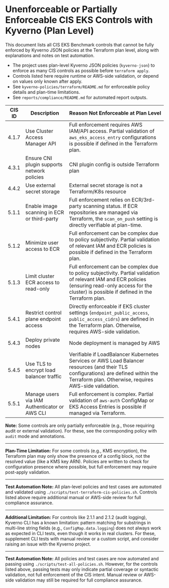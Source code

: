 # Unenforceable or Partially Enforceable CIS EKS Controls with Kyverno (Plan Level)

This document lists all CIS EKS Benchmark controls that cannot be fully enforced by Kyverno JSON policies at the Terraform plan level, along with explanations and notes on test automation.

- The project uses plan-level Kyverno JSON policies (`kyverno-json`) to enforce as many CIS controls as possible before `terraform apply`.
- Controls listed here require runtime or AWS-side validation, or depend on values only known after apply.
- See `kyverno-policies/terraform/README.md` for enforceable policy details and plan-time limitations.
- See `reports/compliance/README.md` for automated report outputs.

| CIS ID  | Description                                              | Reason Not Enforceable at Plan Level             |
|---------|----------------------------------------------------------|--------------------------------------------------|
| 4.1.7   | Use Cluster Access Manager API                           | Full enforcement requires AWS IAM/API access. Partial validation of `aws_eks_access_entry` configurations is possible if defined in the Terraform plan. |
| 4.3.1   | Ensure CNI plugin supports network policies              | CNI plugin config is outside Terraform plan      |
| 4.4.2   | Use external secret storage                              | External secret storage is not a Terraform/K8s resource |
| 5.1.1   | Enable image scanning in ECR or third-party              | Full enforcement relies on ECR/3rd-party scanning status. If ECR repositories are managed via Terraform, the `scan_on_push` setting is directly verifiable at plan-time. |
| 5.1.2   | Minimize user access to ECR                              | Full enforcement can be complex due to policy subjectivity. Partial validation of relevant IAM and ECR policies is possible if defined in the Terraform plan. |
| 5.1.3   | Limit cluster ECR access to read-only                    | Full enforcement can be complex due to policy subjectivity. Partial validation of relevant IAM and ECR policies (ensuring read-only access for the cluster) is possible if defined in the Terraform plan. |
| 5.4.1   | Restrict control plane endpoint access                   | Directly enforceable if EKS cluster settings (`endpoint_public_access`, `public_access_cidrs`) are defined in the Terraform plan. Otherwise, requires AWS-side validation. |
| 5.4.3   | Deploy private nodes                                     | Node deployment is managed by AWS                |
| 5.4.5   | Use TLS to encrypt load balancer traffic                 | Verifiable if LoadBalancer Kubernetes Services or AWS Load Balancer resources (and their TLS configurations) are defined within the Terraform plan. Otherwise, requires AWS-side validation. |
| 5.5.1   | Manage users via IAM Authenticator or AWS CLI            | Full enforcement is complex. Partial validation of `aws-auth` ConfigMap or EKS Access Entries is possible if managed via Terraform. |

**Note:** Some controls are only partially enforceable (e.g., those requiring audit or external validation). For these, see the corresponding policy with `audit` mode and annotations.

---

**Plan-Time Limitation:**
For some controls (e.g., KMS encryption), the Terraform plan may only show the presence of a config block, not the resolved value (like a KMS key ARN). Policies are written to check for configuration presence where possible, but full enforcement may require post-apply validation.

---

**Test Automation Note:**
All plan-level policies and test cases are automated and validated using `./scripts/test-terraform-cis-policies.sh`. Controls listed above require additional manual or AWS-side review for full compliance assurance.

---

**Additional Limitation:**
For controls like 2.1.1 and 2.1.2 (audit logging), Kyverno CLI has a known limitation: pattern matching for substrings in multi-line string fields (e.g., `ConfigMap.data.logging`) does not always work as expected in CLI tests, even though it works in real clusters. For these, supplement CLI tests with manual review or a custom script, and consider raising an issue with the Kyverno project. 

---

**Test Automation Note:**
All policies and test cases are now automated and passing using `./scripts/test-all-policies.sh`. However, for the controls listed above, passing tests may only indicate partial coverage or syntactic validation, not full enforcement of the CIS intent. Manual review or AWS-side validation may still be required for full compliance assurance. 